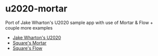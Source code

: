 u2020-mortar
============

Port of Jake Wharton's U2020 sample app with use of Mortar &amp; Flow + couple more examples

* [Jake Wharton's U2020](https://github.com/JakeWharton/u2020)
* [Square's Mortar](https://github.com/square/mortar)
* [Square's Flow](https://github.com/square/flow)
